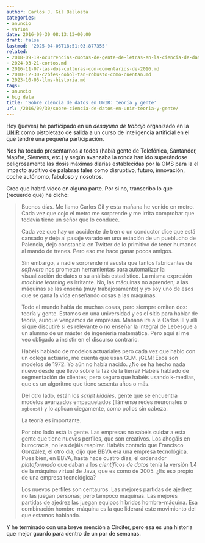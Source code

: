 ```yaml
---
author: Carlos J. Gil Bellosta
categories:
- anuncio
- varios
date: 2016-09-30 08:13:13+00:00
draft: false
lastmod: '2025-04-06T18:51:03.877355'
related:
- 2018-09-19-ocurrencias-cuotas-de-gente-de-letras-en-la-ciencia-de-datos.md
- 2024-03-21-cortos.md
- 2016-11-07-las-dos-culturas-con-comentarios-de-2016.md
- 2010-12-30-c2bfes-cobol-tan-robusto-como-cuentan.md
- 2023-10-05-llms-historia.md
tags:
- anuncio
- big data
title: 'Sobre ciencia de datos en UNIR: teoría y gente'
url: /2016/09/30/sobre-ciencia-de-datos-en-unir-teoria-y-gente/
---
```


Hoy (jueves) he participado en un _desayuno de trabajo_ organizado en la [UNIR](http://www.unir.net/) como pistoletazo de salida a un curso de inteligencia artificial en el que tendré una pequeña participación.

Nos ha tocado presentarnos a todos (había gente de Telefónica, Santander, Mapfre, Siemens, etc.) y según avanzaba la ronda han ido superándose peligrosamente las dosis máximas diarias establecidas por la OMS para la el impacto auditivo de palabras tales como disruptivo, futuro, innovación, coche autónomo, fabuloso y nosotros.

Creo que habrá vídeo en alguna parte. Por si no, transcribo lo que (recuerdo que) he dicho:

>Buenos días. Me llamo Carlos Gil y esta mañana he venido en metro. Cada vez que cojo el metro me sorprende y me irrita comprobar que todavía tiene un señor que lo conduce.
>
>Cada vez que hay un accidente de tren o un conductor dice que está cansado y deja al pasaje varado en una estación de un pueblucho de Palencia, dejo constancia en Twitter de lo primitivo de tener humanos al mando de trenes. Pero eso me hace ganar pocos amigos.
>
>Sin embargo, a nadie sorprende ni asusta que tantos fabricantes de _software_ nos prometan herramientas para automatizar la visualización de datos o su análisis estadístico. La misma expresión _machine learning_ es irritante. No, las máquinas no aprenden; a las máquinas se las enseña (muy trabajosamente) y yo soy uno de esos que se gana la vida enseñando cosas a las máquinas.
>
>Todo el mundo habla de muchas cosas, pero siempre omiten dos: teoría y gente. Estamos en una universidad y es el sitio para hablar de teoría, aunque vengamos de empresas. Mañana iré a la Carlos III y allí sí que discutiré si es relevante o no enseñar la integral de Lebesgue a un alumno de un máster de ingeniería matemática. Pero aquí sí me veo obligado a insistir en el discurso contrario.
>
>Habéis hablado de modelos actuariales pero cada vez que hablo con un colega actuario, me cuenta que usan GLM. ¡GLM! Esos son modelos de 1972. Yo aún no había nacido. ¿No se ha hecho nada nuevo desde que llevo sobre la faz de la tierra? Habéis hablado de segmentación de clientes; pero seguro que habéis usando k-medias, que es un algoritmo que tiene sesenta años o más.
>
>Del otro lado, están los _script kiddies_, gente que se encuentra modelos avanzados empaquetados (llámense redes neuronales o `xgboost`) y lo aplican ciegamente, como pollos sin cabeza.
>
>La teoría es importante.
>
>Por otro lado está la gente. Las empresas no sabéis cuidar a esta gente que tiene nuevos perfiles, que son creativos. Los ahogáis en burocracia, no les dejáis respirar. Habéis contado que Francisco González, el otro día, dijo que BBVA era una empresa tecnológica. Pues bien, en BBVA, hasta hace cuatro días, el ordenador _plataformado_ que daban a los _científicos de datos_ tenía la versión 1.4 de la máquina virtual de Java, que es como de 2005. ¿Es eso propio de una empresa tecnológica?
>
>Los nuevos perfiles son centauros. Las mejores partidas de ajedrez no las juegan personas; pero tampoco máquinas. Las mejores partidas de ajedrez las juegan equipos híbridos hombre-máquina. Esa combinación hombre-máquina es la que liderará este movimiento del que estamos hablando.

Y he terminado con una breve mención a Circiter, pero esa es una historia que mejor guardo para dentro de un par de semanas.